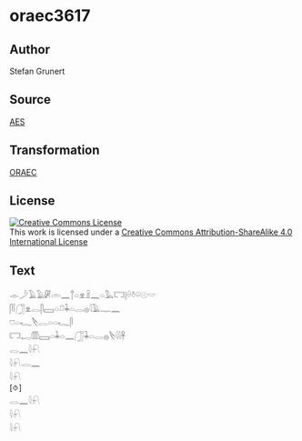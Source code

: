 # oraec3617

## Author

Stefan Grunert

## Source

[AES](https://github.com/simondschweitzer/aes)

## Transformation

[ORAEC](https://oraec.github.io/)

## License

<a rel="license" href="http://creativecommons.org/licenses/by-sa/4.0/"><img alt="Creative Commons License" style="border-width:0" src="https://i.creativecommons.org/l/by-sa/4.0/88x31.png" /></a><br />This work is licensed under a <a rel="license" href="http://creativecommons.org/licenses/by-sa/4.0/">Creative Commons Attribution-ShareAlike 4.0 International License</a>

## Text

𓁹𓌳𓄿𓄿𓏞𓏛𓈖𓐩𓏏𓁷𓏎𓈖𓏏𓅓𓉐𓊤𓏐𓏊𓏖𓇳𓎟<br>
𓋴𓌉𓃂𓁷𓂋𓋴𓈙𓏏𓍔𓇓𓏏𓂋𓐍𓇋𓄿𓊃𓈖<br>
𓈞𓏏𓆑𓌸𓂋𓏏𓏏𓆑𓋴<br>
𓉐𓉻𓏃𓈙𓏏𓇓𓏏𓈖𓃂𓇓𓏏𓂋𓐍𓌸𓇋𓇋𓋹<br>
𓂋𓈖𓇋𓍯<br>
𓇋𓍯𓂋𓈖<br>
𓇋𓍯<br>
[⯑]<br>
𓂋𓈖𓇋𓍯<br>
𓇋𓍯<br>
𓇋𓍯<br>
